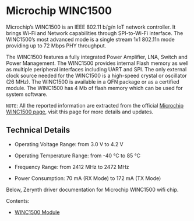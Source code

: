 # Microchip WINC1500

Microchip’s WINC1500 is an IEEE 802.11 b/g/n IoT network controller. It brings Wi-Fi and Network capabilities through SPI-to-Wi-Fi interface. The WINC1500’s most advanced mode is a single stream 1x1 802.11n mode providing up to 72 Mbps PHY throughput.

The WINC1500 features a fully integrated Power Amplifier, LNA, Switch and Power Management. The WINC1500 provides internal Flash memory as well as multiple peripheral interfaces including UART and SPI. The only external clock source needed for the WINC1500 is a high-speed crystal or oscillator (26 MHz). The WINC1500 is available in a QFN package or as a certified module.
The WINC1500 has 4 Mb of flash memory which can be used for system software.

```NOTE```: All the reported information are extracted from the official [Microchip WINC1500 page](https://www.microchip.com/wwwproducts/en/ATWINC1500), visit this page for more details and updates.

## Technical Details


* Operating Voltage Range: from 3.0 V to 4.2 V


* Operating Temperature Range: from -40 °C to 85 °C


* Frequency Range: from 2412 MHz to 2472 MHz


* Power Consumption: 70 mA (RX Mode) to 172 mA (TX Mode)

Below, Zerynth driver documentation for Microchip WINC1500 wifi chip.

Contents:


* [WINC1500 Module](https://docs.zerynth.com/latest/official/lib.microchip.winc1500/docs/official_lib.microchip.winc1500_winc1500.html)
<!--stackedit_data:
eyJoaXN0b3J5IjpbMzU5MjU2ODhdfQ==
-->